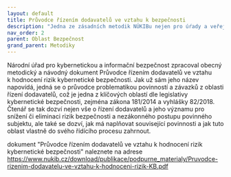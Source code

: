 ```yaml
---
layout: default
title: Průvodce řízením dodavatelů ve vztahu k bezpečnosti
description: "Jedna ze zásadních metodik NÚKIBu nejen pro úŕady a veřejnoprávní subjekty, dokument Průvodce řízením dodavatelů ve vztahu k hodnocení rizik kybernetické bezpečnosti přináší komplexní vhled do problematiky řízení a vztahu dodavatelů v souladu s vyhláškou o KB a souvisejícími povinnostmi."
nav_order: 2
parent: Oblast Bezpečnost
grand_parent: Metodiky
---
```





Národní úřad pro kybernetickou a informační bezpečnost zpracoval obecný metodický a návodný dokument Průvodce řízením dodavatelů ve vztahu k hodnocení rizik kybernetické bezpečnosti. Jak už sám jeho název napovídá, jedná se o průvodce problematikou povinností a závazků z oblasti řízení dodavatelů, což je jedna z klíčových oblastí dle legislativy kybernetické bezpečnosti, zejména zákona 181/2014 a vyhlášky 82/2018. Čtenář se tak dozví nejen vše o řízení dodavatelů a jeho významu pro snížení či eliminaci rizik bezpečnosti a nezákonného postupu povinného subjektu, ale také se dozví, jak má naplňovat související povinnosti a jak tuto oblast vlastně do svého řídícího procesu zahrnout.

dokument "Průvodce řízením dodavatelů ve vztahu k hodnocení rizik kybernetické bezpečnosti" naleznete na adrese <https://www.nukib.cz/download/publikace/podpurne_materialy/Pruvodce-rizenim-dodavatelu-ve-vztahu-k-hodnoceni-rizik-KB.pdf>